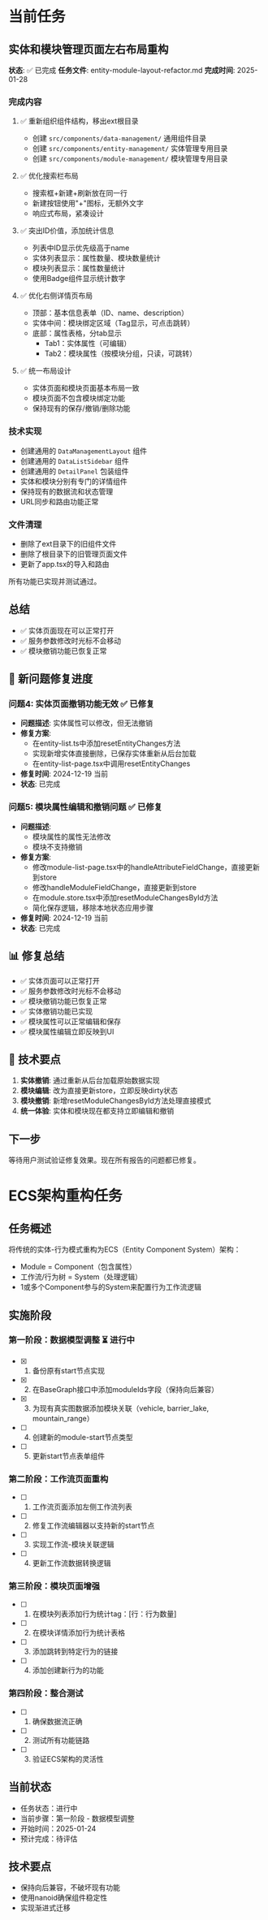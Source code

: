 # 当前任务

## 实体和模块管理页面左右布局重构

**状态**: ✅ 已完成
**任务文件**: entity-module-layout-refactor.md
**完成时间**: 2025-01-28

### 完成内容

1. ✅ 重新组织组件结构，移出ext根目录
   - 创建 `src/components/data-management/` 通用组件目录
   - 创建 `src/components/entity-management/` 实体管理专用目录
   - 创建 `src/components/module-management/` 模块管理专用目录

2. ✅ 优化搜索栏布局
   - 搜索框+新建+刷新放在同一行
   - 新建按钮使用"+"图标，无额外文字
   - 响应式布局，紧凑设计

3. ✅ 突出ID价值，添加统计信息
   - 列表中ID显示优先级高于name
   - 实体列表显示：属性数量、模块数量统计
   - 模块列表显示：属性数量统计
   - 使用Badge组件显示统计数字

4. ✅ 优化右侧详情页布局
   - 顶部：基本信息表单（ID、name、description）
   - 实体中间：模块绑定区域（Tag显示，可点击跳转）
   - 底部：属性表格，分tab显示
     - Tab1：实体属性（可编辑）
     - Tab2：模块属性（按模块分组，只读，可跳转）

5. ✅ 统一布局设计
   - 实体页面和模块页面基本布局一致
   - 模块页面不包含模块绑定功能
   - 保持现有的保存/撤销/删除功能

### 技术实现

- 创建通用的 `DataManagementLayout` 组件
- 创建通用的 `DataListSidebar` 组件
- 创建通用的 `DetailPanel` 包装组件
- 实体和模块分别有专门的详情组件
- 保持现有的数据流和状态管理
- URL同步和路由功能正常

### 文件清理

- 删除了ext目录下的旧组件文件
- 删除了根目录下的旧管理页面文件
- 更新了app.tsx的导入和路由

所有功能已实现并测试通过。

## 总结
- ✅ 实体页面现在可以正常打开
- ✅ 服务参数修改时光标不会移动
- ✅ 模块撤销功能已恢复正常

## 🚀 新问题修复进度

### 问题4: 实体页面撤销功能无效 ✅ 已修复
- **问题描述**: 实体属性可以修改，但无法撤销
- **修复方案**:
  - 在entity-list.ts中添加resetEntityChanges方法
  - 实现新增实体直接删除，已保存实体重新从后台加载
  - 在entity-list-page.tsx中调用resetEntityChanges
- **修复时间**: 2024-12-19 当前
- **状态**: 已完成

### 问题5: 模块属性编辑和撤销问题 ✅ 已修复
- **问题描述**:
  - 模块属性的属性无法修改
  - 模块不支持撤销
- **修复方案**:
  - 修改module-list-page.tsx中的handleAttributeFieldChange，直接更新到store
  - 修改handleModuleFieldChange，直接更新到store
  - 在module.store.tsx中添加resetModuleChangesById方法
  - 简化保存逻辑，移除本地状态应用步骤
- **修复时间**: 2024-12-19 当前
- **状态**: 已完成

## 📊 修复总结
- ✅ 实体页面可以正常打开
- ✅ 服务参数修改时光标不会移动
- ✅ 模块撤销功能已恢复正常
- ✅ 实体撤销功能已实现
- ✅ 模块属性可以正常编辑和保存
- ✅ 模块属性编辑立即反映到UI

## 🎯 技术要点
1. **实体撤销**: 通过重新从后台加载原始数据实现
2. **模块编辑**: 改为直接更新store，立即反映dirty状态
3. **模块撤销**: 新增resetModuleChangesById方法处理直接模式
4. **统一体验**: 实体和模块现在都支持立即编辑和撤销

## 下一步
等待用户测试验证修复效果。现在所有报告的问题都已修复。

# ECS架构重构任务

## 任务概述
将传统的实体-行为模式重构为ECS（Entity Component System）架构：
- Module = Component（包含属性）
- 工作流/行为树 = System（处理逻辑）
- 1或多个Component参与的System来配置行为工作流逻辑

## 实施阶段

### 第一阶段：数据模型调整 ⏳ 进行中
- [x] 1. 备份原有start节点实现
- [x] 2. 在BaseGraph接口中添加moduleIds字段（保持向后兼容）
- [x] 3. 为现有真实图数据添加模块关联（vehicle, barrier_lake, mountain_range）
- [ ] 4. 创建新的module-start节点类型
- [ ] 5. 更新start节点表单组件

### 第二阶段：工作流页面重构
- [ ] 1. 工作流页面添加左侧工作流列表
- [ ] 2. 修复工作流编辑器以支持新的start节点
- [ ] 3. 实现工作流-模块关联逻辑
- [ ] 4. 更新工作流数据转换逻辑

### 第三阶段：模块页面增强
- [ ] 1. 在模块列表添加行为统计tag：[行：行为数量]
- [ ] 2. 在模块详情添加行为统计表格
- [ ] 3. 添加跳转到特定行为的链接
- [ ] 4. 添加创建新行为的功能

### 第四阶段：整合测试
- [ ] 1. 确保数据流正确
- [ ] 2. 测试所有功能链路
- [ ] 3. 验证ECS架构的灵活性

## 当前状态
- 任务状态：进行中
- 当前步骤：第一阶段 - 数据模型调整
- 开始时间：2025-01-24
- 预计完成：待评估

## 技术要点
- 保持向后兼容，不破坏现有功能
- 使用nanoid确保组件稳定性
- 实现渐进式迁移
